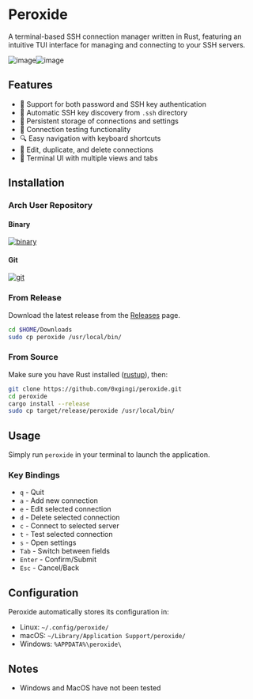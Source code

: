 # Peroxide

A terminal-based SSH connection manager written in Rust, featuring an intuitive TUI interface for managing and connecting to your SSH servers.

![image](https://github.com/user-attachments/assets/8719615d-fbd7-4420-a953-2752fc1677ae)![image](https://github.com/user-attachments/assets/f575ef87-c0d7-4efe-bc77-e5b063d8b6dc)



## Features

- 🔑 Support for both password and SSH key authentication
- 📁 Automatic SSH key discovery from `.ssh` directory
- 💾 Persistent storage of connections and settings
- 🔄 Connection testing functionality
- 🔍 Easy navigation with keyboard shortcuts
- 📝 Edit, duplicate, and delete connections
- 🎨 Terminal UI with multiple views and tabs

## Installation

### Arch User Repository

#### Binary

[![binary](https://img.shields.io/aur/version/peroxide-ssh-manager-bin)](https://aur.archlinux.org/packages/peroxide-ssh-manager-bin)

#### Git

[![git](https://img.shields.io/aur/version/peroxide-ssh-manager-git)](https://aur.archlinux.org/packages/peroxide-ssh-manager-git)


### From Release

Download the latest release from the [Releases](https://github.com/0xgingi/peroxide/releases) page.

```bash
cd $HOME/Downloads
sudo cp peroxide /usr/local/bin/
```

### From Source
Make sure you have Rust installed ([rustup](https://rustup.rs/)), then:

```bash
git clone https://github.com/0xgingi/peroxide.git
cd peroxide
cargo install --release
sudo cp target/release/peroxide /usr/local/bin/
```

## Usage

Simply run `peroxide` in your terminal to launch the application.

### Key Bindings

- `q` - Quit
- `a` - Add new connection
- `e` - Edit selected connection
- `d` - Delete selected connection
- `c` - Connect to selected server
- `t` - Test selected connection
- `s` - Open settings
- `Tab` - Switch between fields
- `Enter` - Confirm/Submit
- `Esc` - Cancel/Back

## Configuration

Peroxide automatically stores its configuration in:
- Linux: `~/.config/peroxide/`
- macOS: `~/Library/Application Support/peroxide/`
- Windows: `%APPDATA%\peroxide\`

## Notes

- Windows and MacOS have not been tested
